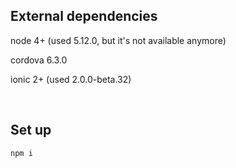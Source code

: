 ## External dependencies
node 4+ (used 5.12.0, but it's not available anymore)

cordova 6.3.0

ionic 2+ (used 2.0.0-beta.32)

&nbsp;

## Set up
```
npm i
```


